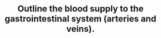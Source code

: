 ---
title: "Outline the blood supply to the gastrointestinal system (arteries and veins)."
entityType: SAQ
exam: PEX
college: CICM
year: 2018
sitting: A
question: 07
passRate: 7
EC_expectedDomains:
- "An outline of the blood supply from the oesophagus down to the anus was expected."
EC_errorsCommon:
- "Very few candidates knew the branches of the main 3 arteries and which portion of the gastrointestinal system they supplied. Concepts related to control of blood flow and autoregulation of blood flow were not asked and therefore marks were not awarded for this information."
---